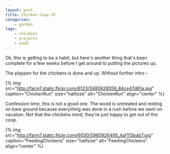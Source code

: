 ```yaml
---
layout: post
title: Chicken Coop VI
categories:
    - garden
tags:
    - chickens
    - projects
    - wood
---
```


Ok, this is getting to be a habit, but here's another thing that's been complete for a few weeks before I get around to putting the pictures up.

The playpen for the chickens is done and up. Without further intro -

{% img src="http://farm7.static.flickr.com/6123/5985928559_84ce47d61a.jpg" caption="ChickenRun" size="halfsize" alt="ChickenRun" align="center" %}

Confession time, this is not a good one. The wood is untreated and resting on bare ground because everything was done in a rush before we went on vacation. Not that the chickens mind, they're just happy to get out of the coop.

{% img src="http://farm7.static.flickr.com/6030/5985926495_4af113bab7.jpg" caption="FeedingChickens" size="halfsize" alt="FeedingChickens" align="center" %}